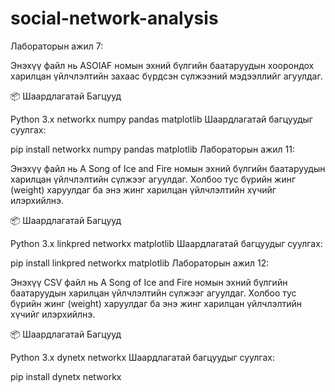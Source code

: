 # social-network-analysis
 
Лабораторын ажил 7:

Энэхүү файл нь ASOIAF номын эхний бүлгийн баатаруудын хоорондох харилцан үйлчлэлтийн захаас бүрдсэн сүлжээний мэдээллийг агуулдаг.

📦 Шаардлагатай Багцууд

Python 3.x
networkx
numpy
pandas
matplotlib
Шаардлагатай багцуудыг суулгах:

pip install networkx numpy pandas matplotlib
Лабораторын ажил 11:

Энэхүү файл нь A Song of Ice and Fire номын эхний бүлгийн баатаруудын харилцан үйлчлэлтийн сүлжээг агуулдаг. Холбоо тус бүрийн жинг (weight) харуулдаг ба энэ жинг харилцан үйлчлэлтийн хүчийг илэрхийлнэ.

📦 Шаардлагатай Багцууд

Python 3.x
linkpred
networkx
matplotlib
Шаардлагатай багцуудыг суулгах:

pip install linkpred networkx matplotlib
Лабораторын ажил 12:

Энэхүү CSV файл нь A Song of Ice and Fire номын эхний бүлгийн баатаруудын харилцан үйлчлэлтийн сүлжээг агуулдаг. Холбоо тус бүрийн жинг (weight) харуулдаг ба энэ жинг харилцан үйлчлэлтийн хүчийг илэрхийлнэ.

📦 Шаардлагатай Багцууд

Python 3.x
dynetx
networkx
Шаардлагатай багцуудыг суулгах:

pip install dynetx networkx
